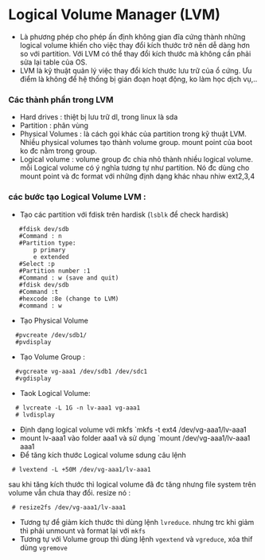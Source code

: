# Logical Volume Manager (LVM)

+ Là phương phép cho phép ấn định không gian đĩa cứng thành những logical volume khiến cho việc thay đổi kích thước trở nên dễ dàng hơn so với partition. Với LVM có thể thay đổi kích thước mà không cần phải sửa lại table của OS. 
+ LVM là kỹ thuật quản lý việc thay đổi kích thước lưu trữ của ổ cứng. Ưu điểm là không để hệ thống bị gián đoạn hoạt động, ko làm học dịch vụ,..
### Các thành phần trong LVM

+ Hard drives : thiệt bị lưu trữ dl,  trong linux là sda
+ Partition : phân vùng
+ Physical Volumes : là cách gọi khác của partition trong kỹ thuật LVM. Nhiều physical volumes tạo thành volume group. mount point của boot ko đc nằm trong group.
+ Logical volume : volume group đc chia nhỏ thành nhiều logical volume.  mỗi Logical volume có ý nghĩa tương tự như partition. Nó đc dùng cho mount point và đc format với những định dạng khác nhau nhiw ext2,3,4

### các bước tạo Logical Volume LVM :
 + Tạo các partition với fdisk trên hardisk (`lsblk` để check hardisk)

```
   #fdisk dev/sdb
   #Command : n
   #Partition type:
       p primary
       e extended
   #Select :p
   #Partition number :1
   #Command : w (save and quit)
   #fdisk dev/sdb
   #Command :t
   #hexcode :8e (change to LVM)
   #command : w
````
 + Tạo Physical Volume 
```
  #pvcreate /dev/sdb1/
  #pvdisplay
```
 + Tạo Volume Group :
```
  #vgcreate vg-aaa1 /dev/sdb1 /dev/sdc1
  #vgdisplay
```
 + Taok Logical Volume:
```
  # lvcreate -L 1G -n lv-aaa1 vg-aaa1
  # lvdisplay
```
 + Định dạng logical volume với mkfs `mkfs -t ext4 /dev/vg-aaa1/lv-aaa1
 + mount lv-aaa1 vào folder aaa1 và sử dụng `mount /dev/vg-aaa1/lv-aaa1 aaa1
 + Để tăng kích thước Logical volume sdung câu lệnh
 ````
  # lvextend -L +50M /dev/vg-aaa1/lv-aaa1
 ````
  sau khi tăng kích thước thì logical volume đã đc tăng nhưng file system trên volume vẫn chưa thay đổi. resize nó :
 ```
  # resize2fs /dev/vg-aaa1/lv-aaa1
 ```
+ Tương tự để giảm kích thước thì dùng lệnh `lvreduce`. nhưng trc khi giảm thì phải unmount và format lại với `mkfs`
 + Tương tự với Volume group thì dùng lệnh `vgextend` và `vgreduce`, xóa thif dùng `vgremove`	
 
